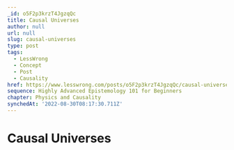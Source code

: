 ```yaml
---
_id: o5F2p3krzT4JgzqQc
title: Causal Universes
author: null
url: null
slug: causal-universes
type: post
tags:
  - LessWrong
  - Concept
  - Post
  - Causality
href: https://www.lesswrong.com/posts/o5F2p3krzT4JgzqQc/causal-universes
sequence: Highly Advanced Epistemology 101 for Beginners
chapter: Physics and Causality
synchedAt: '2022-08-30T08:17:30.711Z'
---
```

# Causal Universes

